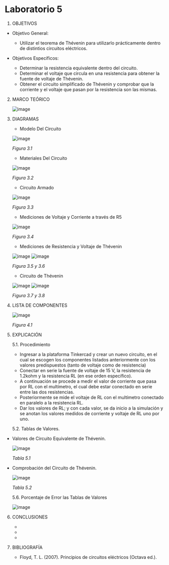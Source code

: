 # Laboratorio 5
1. OBJETIVOS
- Objetivo General:
   
   - Utilizar el teorema de Thévenin para utilizarlo prácticamente dentro de distintios circuitos eléctricos.
   
- Objetivos Específicos:
 
   - Determinar la resistencia equivalente dentro del circuito.
   - Determinar el voltaje que circula en una resistencia para obtener la fuente de voltaje de Thévenin.
   - Obtener el circuito simplificado de Thévenin y comprobar que la corriente y el voltaje que pasan por la resistencia son las mismas.
   
2. MARCO TEÓRICO
   
   ![image](https://user-images.githubusercontent.com/76133212/108288009-ccfb9580-7159-11eb-82cf-7d5c1e920320.png)

   
4. DIAGRAMAS
   - Modelo Del Circuito
   
   ![image](https://user-images.githubusercontent.com/75439689/108273068-155a8980-7141-11eb-9c75-171ccb45f0cc.png)

   *Figura 3.1*
   
   - Materiales Del Circuito
   
   ![image](https://user-images.githubusercontent.com/75439689/108273129-273c2c80-7141-11eb-97c2-a097f8bb2f31.png)
   
   *Figura 3.2*
   
   - Circuito Armado

   ![image](https://user-images.githubusercontent.com/75439689/108273213-43d86480-7141-11eb-91cb-2f60aebcf6ab.png)

   *Figura 3.3*
   
   - Mediciones de Voltaje y Corriente a través de R5
   
   ![image](https://user-images.githubusercontent.com/75439689/108273360-73876c80-7141-11eb-965b-dd38a73e533a.png)
   
   *Figura 3.4*
   
   - Mediciones de Resistencia y Voltaje de Thévenin
   
   ![image](https://user-images.githubusercontent.com/75439689/108273378-797d4d80-7141-11eb-89ff-b5e4d3256676.png)
   ![image](https://user-images.githubusercontent.com/75439689/108273538-ae89a000-7141-11eb-88a3-030de9ffd77a.png)
   
   *Figura 3.5 y 3.6*
   
   - Circuito de Thévenin
   
   ![image](https://user-images.githubusercontent.com/75439689/108273617-c6612400-7141-11eb-975e-95599b706744.png)
   ![image](https://user-images.githubusercontent.com/75439689/108273631-cb25d800-7141-11eb-8bf3-0eeae2a5db22.png)
   
   *Figura 3.7 y 3.8*
   
4. LISTA DE COMPONENTES
   
   ![image](https://user-images.githubusercontent.com/75439689/108274097-7040b080-7142-11eb-98c0-d9c431c00f0b.png)
   
   *Figura 4.1*

5. EXPLICACIÓN

   5.1. Procedimiento
   
     - Ingresar a la plataforma Tinkercad y crear un nuevo circuito, en el cual se escogen los componentes listados anteriormente con los valores predispuestos (tanto de voltaje como de resistencia)
     - Conectar en serie la fuente de voltaje de 15 V, la resistencia de 1.2kohm y la resistencia RL (en ese orden específico).
     - A continuación se procede a medir el valor de corriente que pasa por RL con el multímetro, el cual debe estar conectado en serie entre las dos resistencias.
     - Posteriormente se mide el voltaje de RL con el multímetro conectado en paralelo a la resistencia RL.
     - Dar los valores de RL; y con cada valor, se da inicio a la simulación y se anotan los valores medidos de corriente y voltaje de RL uno por uno.

   5.2. Tablas de Valores.
   
- Valores de Circuito Equivalente de Thévenin.
   
   ![image](https://user-images.githubusercontent.com/75439689/108279907-5f486d00-714b-11eb-84d2-351a415961e2.png)
   
   *Tabla 5.1*
   
- Comprobación del Circuito de Thévenin.
   
   ![image](https://user-images.githubusercontent.com/75439689/108280040-8e5ede80-714b-11eb-932b-b148f47bf2ce.png)
   
   *Tabla 5.2*

   5.6. Porcentaje de Error las Tablas de Valores
   
   ![image](https://user-images.githubusercontent.com/75439689/108280912-da5e5300-714c-11eb-8f9e-0722b2523d0f.png)

6. CONCLUSIONES

   - 
   - 
   - 
 
7. BIBLIOGRAFÍA

   - Floyd, T. L. (2007). Principios de circuitos eléctricos (Octava ed.).
